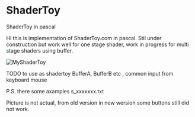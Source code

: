 # ShaderToy
ShaderToy in pascal

Hi this is implementation of ShaderToy.com in pascal. Stil under construction but work well for one stage shader, work in progress for multi stage shaders using buffer.


![MyShaderToy](https://user-images.githubusercontent.com/54273278/211006593-0dc1666c-4843-4751-b0ea-4c97d970bc98.png)

TODO
to use as shadertoy BufferA, BufferB etc , common
input from keyboard mouse

P.S. there some axamples s_xxxxxxx.txt

Picture is not actual, from old version in new wersion some buttons still did not work.
